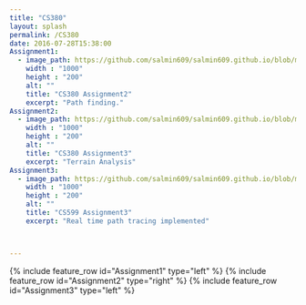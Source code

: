 ```yaml
---
title: "CS380"
layout: splash
permalink: /CS380
date: 2016-07-28T15:38:00
Assignment1:
  - image_path: https://github.com/salmin609/salmin609.github.io/blob/master/images/380_1.png?raw=true
    width : "1000"
    height : "200"
    alt: ""
    title: "CS380 Assignment2"
    excerpt: "Path finding."
Assignment2:
  - image_path: https://github.com/salmin609/salmin609.github.io/blob/master/images/380_2.png?raw=true
    width : "1000"
    height : "200"
    alt: ""
    title: "CS380 Assignment3"
    excerpt: "Terrain Analysis"
Assignment3:
  - image_path: https://github.com/salmin609/salmin609.github.io/blob/master/images/399_3.png?raw=true
    width : "1000"
    height : "200"
    alt: ""
    title: "CS599 Assignment3"
    excerpt: "Real time path tracing implemented"



---
```


{% include feature_row id="Assignment1" type="left" %}
{% include feature_row id="Assignment2" type="right" %}
{% include feature_row id="Assignment3" type="left" %}
